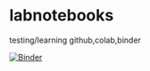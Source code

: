 # labnotebooks
testing/learning github,colab,binder

[![Binder](https://mybinder.org/badge_logo.svg)](https://mybinder.org/v2/gh/pm6022/labnotebooks/main)
